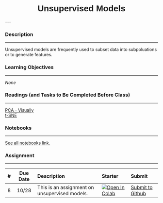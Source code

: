 <h1  style="font-family:  Verdana,  Geneva,  sans-serif;  text-align:center">Unsupervised  Models</h1> 
--- 
 
###  Description 
--- 
 
Unsupervised  models  are  frequently  used  to  subset  data  into  subpoluations  or  to  generate  features.     
 
###  Learning  Objectives 
---   
 
*None* 
 
###  Readings  (and  Tasks  to  Be  Completed  Before  Class) 
--- 
 
[PCA  -  Visually](http://setosa.io/ev/principal-component-analysis/)<br>[t-SNE](https://towardsdatascience.com/an-introduction-to-t-sne-with-python-example-5a3a293108d1) 
 
###  Notebooks 
--- 
[See  all  notebooks  link.](https://rpi.analyticsdojo.com/notebooks/index.html) 
 
 
###  Assignment 
--- 
 
|  #  |  Due  Date  |  Description  |  Starter  |  Submit  | 
|  :---:  |  :---:  |  :-----  |  :---  |  :---  | 
|  8  |  10/28  |  This  is  an  assignment  on  unsupervised  models.    |  [![Open  In  Colab](https://colab.research.google.com/assets/colab-badge.svg)](https://colab.research.google.com/github/RPI-DATA/course-intro-ml-app/blob/master/content/assignments/pca.ipynb)  |  [Submit  to  Github](https://classroom.github.com/a/lcyTxTwv)  |
